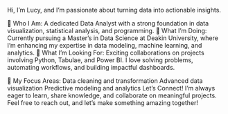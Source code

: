 Hi, I’m Lucy, and I’m passionate about turning data into actionable insights.

  👀 Who I Am: A dedicated Data Analyst with a strong foundation in data visualization, statistical analysis, and programming.
  🌱 What I’m Doing: Currently pursuing a Master’s in Data Science at Deakin University, where I’m enhancing my expertise in data modeling, machine learning, and analytics.
  💞️ What I’m Looking For: Exciting collaborations on projects involving Python, Tabulae, and Power BI. I love solving problems, automating workflows, and building impactful   dashboards.

🌟 My Focus Areas:
Data cleaning and transformation
Advanced data visualization
Predictive modeling and analytics
Let’s Connect!
I’m always eager to learn, share knowledge, and collaborate on meaningful projects. Feel free to reach out, and let’s make something amazing together!

<!---
muanya123/muanya123 is a ✨ special ✨ repository because its `README.md` (this file) appears on your GitHub profile.
You can click the Preview link to take a look at your changes.
--->
